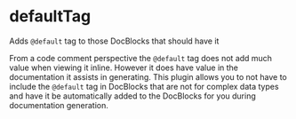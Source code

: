 
# defaultTag

Adds `@default` tag to those DocBlocks that should have it

From a code comment perspective the `@default` tag does not add much value when viewing it inline.  However it does
have value in the documentation it assists in generating.  This plugin allows you to not have to include the
`@default` tag in DocBlocks that are not for complex data types and have it be automatically added to the DocBlocks
for you during documentation generation.